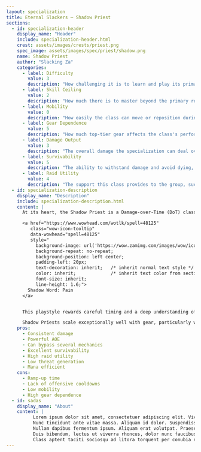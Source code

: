 ```yaml
---
layout: specialization
title: Eternal Slackers – Shadow Priest
sections:
  - id: specialization-header
    display_name: "Header"
    include: specialization-header.html
    crest: assets/images/crests/priest.png
    spec_image: assets/images/spec/priest/shadow.png
    name: Shadow Priest
    author: "Slacking Za"
    categories:
      - label: Difficulty
        value: 3
        description: "How challenging it is to learn and play its primary rotation effectively."
      - label: Skill Ceiling
        value: 2
        description: "How much there is to master beyond the primary rotation to play it at its highest potential."
      - label: Mobility
        value: 0
        description: "How easily the class can move or reposition during combat (e.g.: movement speed buffs)."
      - label: Gear Dependence
        value: 5
        description: "How much top-tier gear affects the class's performance, higher values mean gear heavily impacts effectiveness."
      - label: Damage Output
        value: 3
        description: "The overall damage the specialization can deal over time on a single target, including raid buffs."
      - label: Survivability
        value: 5
        description: "The ability to withstand damage and avoid dying, includes self-heals and defensive tools."
      - label: Raid Utility
        value: 4
        description: "The support this class provides to the group, such as buffs, debuffs, crowd control, or unique mechanics."
  - id: specialization-description
    display_name: "Description"
    include: specialization-description.html
    content: |
      At its heart, the Shadow Priest is a Damage-over-Time (DoT) class. Your primary objective is to keep your key DoTs: Shadow Word: Pain, Vampiric Touch, and Devouring Plague active on your target at all times. The rest of your time is spent filling the gaps with direct damage spells like Mind Blast and Mind Flay.

      <a href="https://www.wowhead.com/wotlk/spell=48125"
         class="wow-icon-tooltip"
         data-wowhead="spell=48125"
         style="
           background-image: url('https://wow.zamimg.com/images/wow/icons/tiny/spell_shadow_shadowwordpain.gif');
           background-repeat: no-repeat;
           background-position: left center;
           padding-left: 20px;
           text-decoration: inherit;   /* inherit normal text style */
           color: inherit;             /* inherit text color from section */
           font-size: inherit;
           line-height: 1.6;">
        Shadow Word: Pain
      </a>


      This playstyle rewards careful timing and a deep understanding of the fight. Maximizing your damage is all about knowing when to refresh your DoTs to maintain constant uptime.

      Shadow Priests scale exceptionally well with gear, particularly with Haste. As you acquire better equipment, your rotation speeds up, allowing you to cast more spells and get more damage out of your DoTs. This scaling ensures that you become a powerful contender as you progress toward end-game content.
    pros:
      - Consistent damage
      - Powerful AOE
      - Can bypass several mechanics
      - Excellent survivability
      - High raid utility
      - Low threat generation
      - Mana efficient
    cons:
      - Ramp-up time
      - Lack of offensive cooldowns
      - Low mobility
      - High gear dependence
  - id: sadas
    display_name: "About"
    content: |
          Lorem ipsum dolor sit amet, consectetuer adipiscing elit. Vivamus ac leo pretium faucibus. Class aptent taciti sociosqu ad litora torquent per conubia nostra, per inceptos hymenaeos. Maecenas ipsum velit, consectetuer eu lobortis ut, dictum at dui. Donec iaculis gravida nulla. Sed vel lectus. Donec odio tempus molestie, porttitor ut, iaculis quis, sem. Quisque porta. Nulla turpis magna, cursus sit amet, suscipit a, interdum id, felis. Aliquam erat volutpat. Maecenas ipsum velit, consectetuer eu lobortis ut, dictum at dui. Maecenas aliquet accumsan leo. Morbi leo mi, nonummy eget tristique non, rhoncus non leo.
          Nunc tincidunt ante vitae massa. Aliquam id dolor. Suspendisse nisl. Curabitur vitae diam non enim vestibulum interdum. In dapibus augue non sapien. Maecenas libero. Integer tempor. Excepteur sint occaecat cupidatat non proident, sunt in culpa qui officia deserunt mollit anim id est laborum. Morbi scelerisque luctus velit. Class aptent taciti sociosqu ad litora torquent per conubia nostra, per inceptos hymenaeos. Quisque porta. Aliquam ornare wisi eu metus. Curabitur vitae diam non enim vestibulum interdum. In enim a arcu imperdiet malesuada. Nullam rhoncus aliquam metus. Aliquam ante. Quisque porta.
          Nullam dapibus fermentum ipsum. Aliquam erat volutpat. Praesent id justo in neque elementum ultrices. Nullam eget nisl. Fusce wisi. Sed elit dui, pellentesque a, faucibus vel, interdum nec, diam. Vestibulum erat nulla, ullamcorper nec, rutrum non, nonummy ac, erat. Ut tempus purus at lorem. Morbi leo mi, nonummy eget tristique non, rhoncus non leo. Pellentesque ipsum. Aliquam ornare wisi eu metus. Proin pede metus, vulputate nec, fermentum fringilla, vehicula vitae, justo. Fusce suscipit libero eget elit. In rutrum. Nullam sit amet magna in magna gravida vehicula. In rutrum. Nemo enim ipsam voluptatem quia voluptas sit aspernatur aut odit aut fugit, sed quia consequuntur magni dolores eos qui ratione voluptatem sequi nesciunt. Nam sed tellus id magna elementum tincidunt. Nam quis nulla.
          Duis bibendum, lectus ut viverra rhoncus, dolor nunc faucibus libero, eget facilisis enim ipsum id lacus. Praesent in mauris eu tortor porttitor accumsan. Pellentesque pretium lectus id turpis. Mauris dolor felis, sagittis at, luctus sed, aliquam non, tellus. Nulla non arcu lacinia neque faucibus fringilla. Praesent vitae arcu tempor neque lacinia pretium. Nulla est. Sed ac dolor sit amet purus malesuada congue. Mauris dolor felis, sagittis at, luctus sed, aliquam non, tellus. Quisque tincidunt scelerisque libero. Nullam justo enim, consectetuer nec, ullamcorper ac, vestibulum in, elit. Integer lacinia. Cum sociis natoque penatibus et magnis dis parturient montes, nascetur ridiculus mus. Etiam bibendum elit eget erat. Duis condimentum augue id magna semper rutrum. Fusce wisi. Nullam sapien sem, ornare ac, nonummy non, lobortis a enim. Curabitur bibendum justo non orci. Integer imperdiet lectus quis justo.
          Class aptent taciti sociosqu ad litora torquent per conubia nostra, per inceptos hymenaeos. Quis autem vel eum iure reprehenderit qui in ea voluptate velit esse quam nihil molestiae consequatur, vel illum qui dolorem eum fugiat quo voluptas nulla pariatur? Pellentesque pretium lectus id turpis. Nemo enim ipsam voluptatem quia voluptas sit aspernatur aut odit aut fugit, sed quia consequuntur magni dolores eos qui ratione voluptatem sequi nesciunt. Proin in tellus sit amet nibh dignissim sagittis. Etiam dictum tincidunt diam. Nemo enim ipsam voluptatem quia voluptas sit aspernatur aut odit aut fugit, sed quia consequuntur magni dolores eos qui ratione voluptatem sequi nesciunt. Nullam at arcu a est sollicitudin euismod. Etiam sapien elit, consequat eget, tristique non, venenatis quis, ante. Fusce tellus. Morbi leo mi, nonummy eget tristique non, rhoncus non leo. Fusce dui leo, imperdiet in, aliquam sit amet, feugiat eu, orci. Vivamus luctus egestas leo.
---
```

